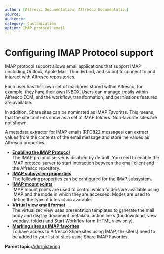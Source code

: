 ```yaml
---
author: [Alfresco Documentation, Alfresco Documentation]
source: 
audience: 
category: Customization
option: IMAP protocol email
---
```


# Configuring IMAP Protocol support

IMAP protocol support allows email applications that support IMAP \(including Outlook, Apple Mail, Thunderbird, and so on\) to connect to and interact with Alfresco repositories.

Each user has their own set of mailboxes stored within Alfresco, for example, they have their own INBOX. Users can manage emails within Alfresco ECM, and the workflow, transformation, and permissions features are available.

In addition, Share sites can be nominated as IMAP Favorites. This means that the site contents show as a set of IMAP folders. Non-favorite sites are not shown.

A metadata extractor for IMAP emails \(RFC822 messages\) can extract values from the contents of the email message and store the values as Alfresco properties.

-   **[Enabling the IMAP Protocol](../tasks/imap-enable.md)**  
The IMAP protocol server is disabled by default. You need to enable the IMAP protocol server to start interaction between the email client and the Alfresco repository.
-   **[IMAP subsystem properties](../concepts/IMAP-subsystem-props.md)**  
The following properties can be configured for the IMAP subsystem.
-   **[IMAP mount points](../concepts/imap-mountpoints.md)**  
IMAP mount points are used to control which folders are available using IMAP and the mode in which they are accessed. Modes are used to define the type of interaction available.
-   **[Virtual view email format](../concepts/imap-virtual-view.md)**  
The virtualized view uses presentation templates to generate the mail body and display document metadata, action links \(for download, view, webdav, folder\) and Start Workflow form \(HTML view only\).
-   **[Marking sites as IMAP favorites](../tasks/imap-site-fav.md)**  
To have access to Alfresco Share sites using IMAP, the site\(s\) need to be added to your list of sites using Share IMAP Favorites.

**Parent topic:**[Administering](../concepts/ch-administering.md)

